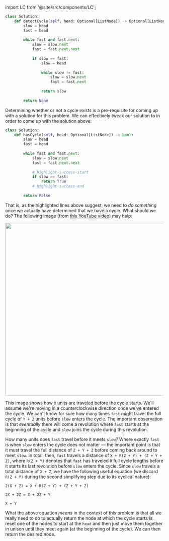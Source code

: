 
import LC from '@site/src/components/LC';

```python
class Solution:
    def detectCycle(self, head: Optional[ListNode]) -> Optional[ListNode]:
        slow = head
        fast = head
        
        while fast and fast.next:
            slow = slow.next
            fast = fast.next.next
            
            if slow == fast:
                slow = head
                
                while slow != fast:
                    slow = slow.next
                    fast = fast.next
                    
                return slow
            
        return None
```

Determining whether or not a cycle *exists* is a pre-requisite for coming up with a solution for this problem. We can effectively tweak our solution to <LC id='141' type='long' ></LC> in order to come up with the solution above:

```python
class Solution:
    def hasCycle(self, head: Optional[ListNode]) -> bool:
        slow = head
        fast = head
        
        while fast and fast.next:
            slow = slow.next
            fast = fast.next.next
            
            # highlight-success-start
            if slow == fast:
                return True
            # highlight-success-end
            
        return False
```

That is, as the highlighted lines above suggest, we need to *do something* once we actually have determined that we have a cycle. What should we do? The following image (from [this YouTube video](https://www.youtube.com/watch?v=S5TcPmTl6ww)) may help:

<div align='center' className='centeredImageDiv'>
  <img width='550px' src={require('@site/static/img/templates/linked-lists/f1.png').default} />
</div>

This image shows how `X` units are traveled before the cycle starts. We'll assume we're moving in a counterclockwise direction once we've entered the cycle. We can't know for sure how many times `fast` might travel the full cycle of `Y + Z` units before `slow` enters the cycle. The important observation is that *eventually* there will come a revolution where `fast` starts at the beginning of the cycle and `slow` joins the cycle during this revolution. 

How many units does `fast` travel before it meets `slow`? Where exactly `fast` is when `slow` enters the cycle does not matter &#8212; the important point is that it must travel the full distance of `Z + Y + Z` before coming back around to meet `slow`. In total, then, `fast` travels a distance of `X + R(Z + Y) + (Z + Y + Z)`, where `R(Z + Y)` denotes that `fast` has traveled `R` full cycle lengths before it starts its last revolution before `slow` enters the cycle. Since `slow` travels a total distance of `X + Z`, we have the following useful equation (we discard `R(Z + Y)` during the second simplifying step due to its cyclical nature):

```
2(X + Z) = X + R(Z + Y) + (Z + Y + Z)

2X + 2Z = X + 2Z + Y

X = Y
```

What the above equation *means* in the context of this problem is that all we really need to do to actually return the node at which the cycle starts is reset one of the nodes to start at the `head` and then just move them together in unison until they meet again (at the beginning of the cycle). We can then return the desired node.